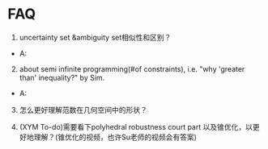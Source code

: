 # FAQ

1. uncertainty set &ambiguity set相似性和区别？
* A: 
2. about semi infinite programming(#of constraints), i.e. "why 'greater than' inequality?" by Sim.
* A: 
3. 怎么更好理解范数在几何空间中的形状？

4. (XYM To-do)需要看下polyhedral robustness court part 以及锥优化，以更好地理解？(锥优化的视频，也许Su老师的视频会有答案)